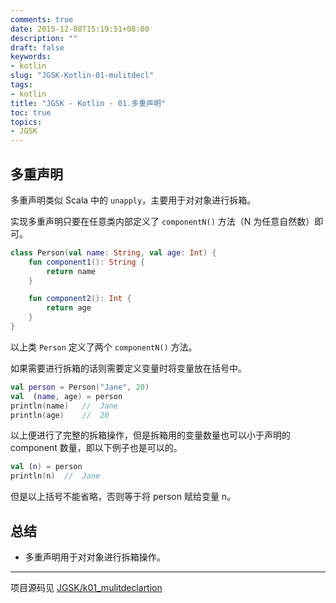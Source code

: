 ```yaml
---
comments: true
date: 2015-12-08T15:19:51+08:00
description: ""
draft: false
keywords:
- kotlin
slug: "JGSK-Kotlin-01-mulitdecl"
tags:
- kotlin
title: "JGSK - Kotlin - 01.多重声明"
toc: true
topics:
- JGSK
---
```


## 多重声明

多重声明类似 Scala 中的 `unapply`，主要用于对对象进行拆箱。

实现多重声明只要在任意类内部定义了 `componentN()` 方法（N 为任意自然数）即可。

<!--more-->

```kotlin
class Person(val name: String, val age: Int) {
    fun component1(): String {
        return name
    }

    fun component2(): Int {
        return age
    }
}
```

以上类 `Person` 定义了两个 `componentN()` 方法。

如果需要进行拆箱的话则需要定义变量时将变量放在括号中。

```kotlin
val person = Person("Jane", 20)
val  (name, age) = person
println(name)   //  Jane
println(age)    //  20
```

以上便进行了完整的拆箱操作，但是拆箱用的变量数量也可以小于声明的 component 数量，即以下例子也是可以的。

```kotlin
val (n) = person
println(n)  //  Jane
```

但是以上括号不能省略，否则等于将 person 赋给变量 n。

## 总结

- 多重声明用于对对象进行拆箱操作。

---

项目源码见 [JGSK/k01_mulitdeclartion](https://github.com/SidneyXu/JGSK)
